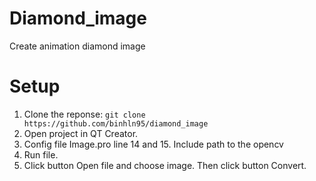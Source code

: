 # Diamond_image
Create animation diamond image 
# Setup
1. Clone the reponse: `git clone https://github.com/binhln95/diamond_image`
2. Open project in QT Creator.
3. Config file Image.pro line 14 and 15. Include path to the opencv
4. Run file.
5. Click button Open file and choose image. Then click button Convert.
